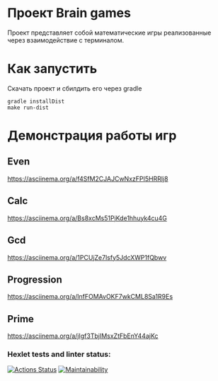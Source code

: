 # Проект Brain games
  Проект представляет собой математические игры реализованные через взаимодействие с терминалом.
# Как запустить
  Скачать проект и сбилдить его через gradle
  ~~~
  gradle installDist
  make run-dist
  ~~~
# Демонстрация работы игр
## Even
  https://asciinema.org/a/f4SfM2CJAJCwNxzFPI5HRRlj8
## Calc
  https://asciinema.org/a/Bs8xcMs51PjKde1hhuyk4cu4G
## Gcd
  https://asciinema.org/a/1PCUjZe7lsfy5JdcXWP1fQbwv
## Progression
  https://asciinema.org/a/lnfFOMAvOKF7wkCML8Sa1R9Es
## Prime
  https://asciinema.org/a/jIgf3TbjIMsxZtFbEnY44ajKc
### Hexlet tests and linter status:
[![Actions Status](https://github.com/datfeelbruh/java-project-lvl1/workflows/hexlet-check/badge.svg)](https://github.com/datfeelbruh/java-project-lvl1/actions)
[![Maintainability](https://api.codeclimate.com/v1/badges/a99a88d28ad37a79dbf6/maintainability)](https://codeclimate.com/github/codeclimate/codeclimate/maintainability)
